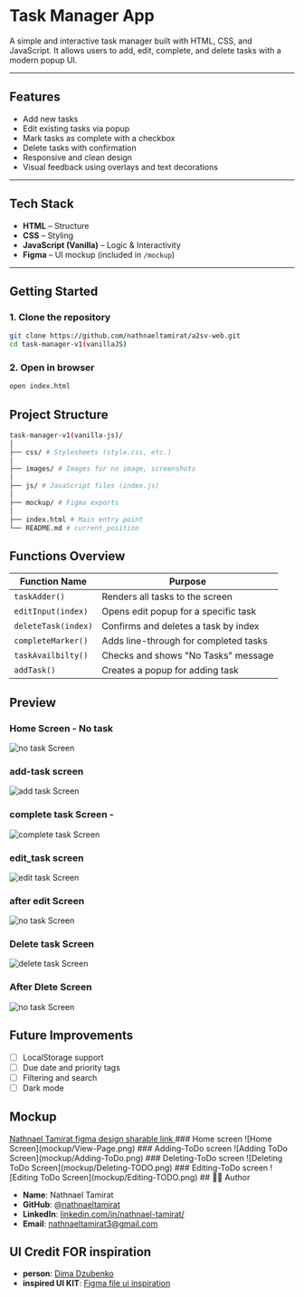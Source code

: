 # Task Manager App

A simple and interactive task manager built with HTML, CSS, and JavaScript. It allows users to add, edit, complete, and delete tasks with a modern popup UI.

---

##  Features

- Add new tasks 
- Edit existing tasks via popup
- Mark tasks as complete with a checkbox
- Delete tasks with confirmation
- Responsive and clean design
- Visual feedback using overlays and text decorations

---

##  Tech Stack

- **HTML** – Structure
- **CSS** – Styling
- **JavaScript (Vanilla)** – Logic & Interactivity
- **Figma** – UI mockup (included in `/mockup`)


---

##  Getting Started

### 1. Clone the repository

```bash
git clone https://github.com/nathnaeltamirat/a2sv-web.git
cd task-manager-v1(vanillaJS)
```

### 2. Open in browser
```bash
open index.html
```

## Project Structure
```bash
task-manager-v1(vanilla-js)/
│
├── css/ # Stylesheets (style.css, etc.)
│
├── images/ # Images for no image, screenshots
│
├── js/ # JavaScript files (index.js)
│
├── mockup/ # Figma exports 
│
├── index.html # Main entry point
└── README.md # current_position
```

## Functions Overview

| Function Name        | Purpose                                      |
|----------------------|----------------------------------------------|
| `taskAdder()`        | Renders all tasks to the screen              |
| `editInput(index)`   | Opens edit popup for a specific task         |
| `deleteTask(index)`  | Confirms and deletes a task by index         |
| `completeMarker()`   | Adds line-through for completed tasks        |
| `taskAvailbilty()`   | Checks and shows "No Tasks" message          |
| `addTask()`          | Creates a popup for adding task              |

## Preview

###  Home Screen - No task
![no task Screen](images/no_task.png)
###  add-task screen
![add task Screen](images/add_task.png)
###  complete task Screen - 
![complete task Screen](images/complete_task.png)
###  edit_task screen
![edit task Screen](images/edit_task.png)
###  after edit Screen
![no task Screen](images/afterEdit_task.png)
###  Delete task Screen 
![delete task Screen](images/deletePopup_task.png)
###  After Dlete Screen 
![no task Screen](images/afterDelete_task.png)

## Future Improvements

- [ ] LocalStorage support  
- [ ] Due date and priority tags  
- [ ] Filtering and search  
- [ ] Dark mode  

## Mockup
<a href="https://www.figma.com/design/WAKCvPFRpOJga6ZaTJ59VU/ToDo-Mockup?node-id=0-1&m=dev" target="_blank" rel="noopener noreferrer">
  Nathnael Tamirat figma design sharable link
</a>
###  Home screen
![Home  Screen](mockup/View-Page.png)
###  Adding-ToDo screen
![Adding ToDo  Screen](mockup/Adding-ToDo.png)
###  Deleting-ToDo screen
![Deleting ToDo  Screen](mockup/Deleting-TODO.png)
###  Editing-ToDo screen
![Editing ToDo  Screen](mockup/Editing-TODO.png)
## 👨‍💻 Author

- **Name**: Nathnael Tamirat  
- **GitHub**: [@nathnaeltamirat](https://github.com/yourusername)  
- **LinkedIn**: [linkedin.com/in/nathnael-tamirat/](https://www.linkedin.com/in/nathnael-tamirat/)  
- **Email**: nathnaeltamirat3@gmail.com

## UI Credit FOR inspiration
- **person**: [Dima Dzubenko](https://www.figma.com/@dimadzubenko)
- **inspired UI KIT**: [Figma file ui inspiration](https://www.figma.com/community/file/1287029163993360080)